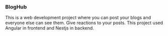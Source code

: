 ### BlogHub ###
This is a web development project where you can post your blogs and everyone else can see them. Give reactions to your posts.
This project used Angular in frontend and Nestjs in backend.
